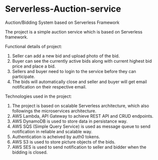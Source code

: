 # Serverless-Auction-service
 Auction/Bidding System based on Serverless Framework
 
 The project is a simple auction service which is based on Serverless framework.
 
 Functional details of project:
 
 1. Seller can add a new bid and upload photo of the bid.
 2. Buyer can see the currently active bids along with current highest bid price and place a bid.
 3. Sellers and buyer need to login to the service before they can participate.
 4. The bids will automatically close and seller and buyer will get email notification on their respective email.
 
 Technologies used in the project:
 
 1. The project is based on scalable Serverless architecture, which also followings the microservices architecture. 
 2. AWS Lambda, API Gateway to achieve REST API and CRUD endpoints.
 3. AWS DynamoDB is used to store data in persistance way.
 4. AWS SQS (Simple Query Service) is used as message queue to send notification in reliable and scalable way.
 5. Authentication is acheived by auth0 tokens.
 6. AWS S3 is used to store picture objects of the bids.
 7. AWS SES is used to send notification to seller and bidder when the bidding is closed.